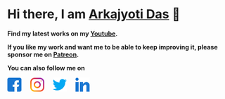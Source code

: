 # Hi there, I am [Arkajyoti Das] 👋

**Find my latest works on my [Youtube].**

**If you like my work and want me to be able to keep improving it, please sponsor me on [Patreon].**

**You can also follow me on**

[<img height="32" width="32" src="/assets/facebook.png" />][facebook] &nbsp; &nbsp;
[<img height="32" width="32" src="/assets/instagram.png" />][instagram] &nbsp; &nbsp;
[<img height="32" width="32" src="/assets/twitter.png" />][twitter] &nbsp; &nbsp;
[<img height="32" width="32" src="/assets/linkedin.png" />][linkedin] &nbsp; &nbsp;

[Arkajyoti Das]:https://www.youtube.com/arkajyotidas
[Youtube]:https://www.youtube.com/arkajyotidas
[Patreon]:https://www.patreon.com/arkajyotidas

[facebook]:https://www.facebook.com/arkajyotidas
[instagram]:https://www.instagram.com/arkajyotidas
[twitter]:https://twitter.com/arkajyotidas
[linkedin]:https://www.linkedin.com/in/arkajyotidas
